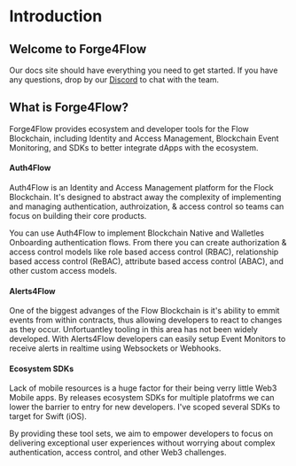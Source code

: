 # Introduction

## Welcome to Forge4Flow

Our docs site should have everything you need to get started. If you have any questions, drop by our [Discord](https://discord.gg/S85mDy2qxE) to chat with the team.

## What is Forge4Flow?

Forge4Flow provides ecosystem and developer tools for the Flow Blockchain, including Identity and Access Management, Blockchain Event Monitoring, and SDKs to better integrate dApps with the ecosystem.

#### Auth4Flow

Auth4Flow is an Identity and Access Management platform for the Flock Blockchain. It's designed to abstract away the complexity of implementing and managing authentication, authroization, & access control so teams can focus on building their core products.

You can use Auth4Flow to implement Blockchain Native and Walletles Onboarding authentication flows. From there you can create authorization & access control models like role based access control (RBAC), relationship based access control (ReBAC), attribute based access control (ABAC), and other custom access models.

#### Alerts4Flow

One of the biggest advanges of the Flow Blockchain is it's ability to emmit events from within contracts, thus allowing developers to react to changes as they occur. Unfortuantley tooling in this area has not been widely developed. With Alerts4Flow developers can easily setup Event Monitors to receive alerts in realtime using Websockets or Webhooks.

#### Ecosystem SDKs

Lack of mobile resources is a huge factor for their being verry little Web3 Mobile apps. By releases ecosystem SDKs for multiple platofrms we can lower the barrier to entry for new developers. I've scoped several SDKs to target for Swift (iOS).

By providing these tool sets, we aim to empower developers to focus on delivering exceptional user experiences without worrying about complex authentication, access control, and other Web3 challenges.

##

